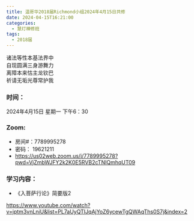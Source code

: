 ```yaml
---
title: 温哥华2018届Richmond小组2024年4月15日共修
date: 2024-04-15T16:21:00
categories:
  - 慧灯禅修班
tags:
  - 2018届
---
```

诸法等性本基法界中\
自现圆满三身游舞力\
离障本来怙主龙钦巴\
祈请无垢光尊常护我

### 时间：

2024年4月15日 星期一 下午6：30

### Zoom:

* 房间#：7789995278
* 密码： 19621211
* <https://us02web.zoom.us/j/7789995278?pwd=VjZmbWJFY2k2K0E5RVB2cTNIQmhqUT09>

### 学习内容：

* 《入菩萨行论》简要版2

<https://www.youtube.com/watch?v=jptm3vnLniU&list=PL7aUyQTIJqAjYoZ6ycewTgQWAqThs0S7j&index=2>
